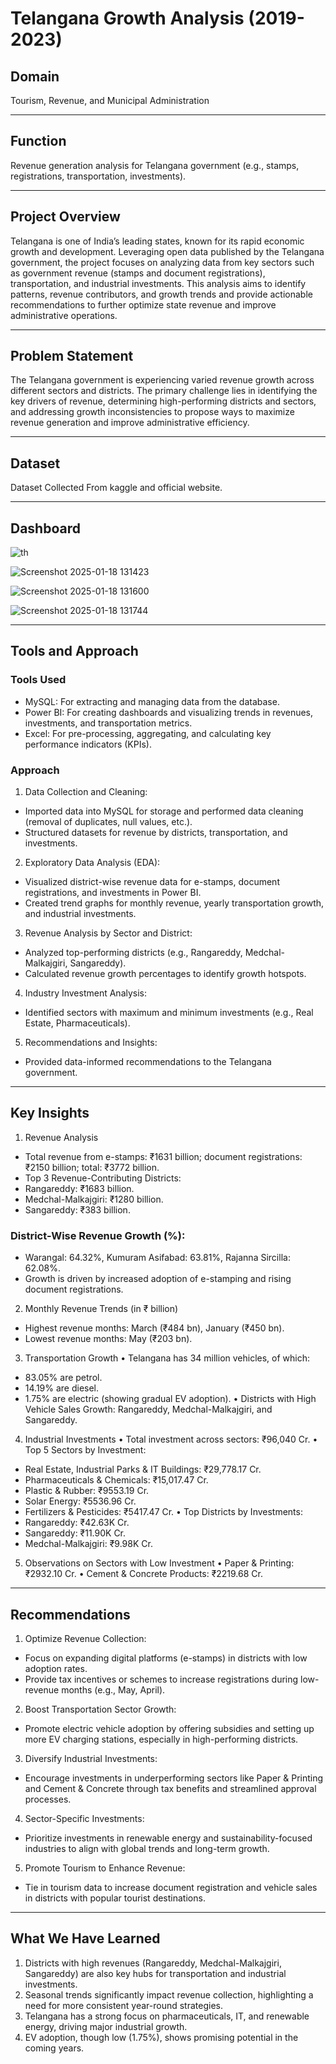 # Telangana Growth Analysis (2019-2023)

## Domain
Tourism, Revenue, and Municipal Administration
________________________________________
## Function
Revenue generation analysis for Telangana government (e.g., stamps, registrations, transportation, investments).
________________________________________
## Project Overview
Telangana is one of India’s leading states, known for its rapid economic growth and development. Leveraging open data published by the Telangana government, the project focuses on analyzing data from key sectors such as government revenue (stamps and document registrations), transportation, and industrial investments.
This analysis aims to identify patterns, revenue contributors, and growth trends and provide actionable recommendations to further optimize state revenue and improve administrative operations.
________________________________________
## Problem Statement
The Telangana government is experiencing varied revenue growth across different sectors and districts. The primary challenge lies in identifying the key drivers of revenue, determining high-performing districts and sectors, and addressing growth inconsistencies to propose ways to maximize revenue generation and improve administrative efficiency.
________________________________________
## Dataset 
Dataset Collected From kaggle and official website.
________________________________________
## Dashboard

![th](https://github.com/user-attachments/assets/8639f5ce-201d-4118-9825-5c248530e65e)

![Screenshot 2025-01-18 131423](https://github.com/user-attachments/assets/f750f1ec-89ab-4ccc-b6fb-7e70e3e323fb)

![Screenshot 2025-01-18 131600](https://github.com/user-attachments/assets/57c91b54-5db3-4fe9-aa12-54fd8cbf43f4)

![Screenshot 2025-01-18 131744](https://github.com/user-attachments/assets/a3bb57d4-8b25-4bc9-a114-17fe1286f66a)

________________________________________

## Tools and Approach
### Tools Used
-	MySQL: For extracting and managing data from the database.
-	Power BI: For creating dashboards and visualizing trends in revenues, investments, and transportation metrics.
-	Excel: For pre-processing, aggregating, and calculating key performance indicators (KPIs).
### Approach
1.	Data Collection and Cleaning:
-	Imported data into MySQL for storage and performed data cleaning (removal of duplicates, null values, etc.).
-	Structured datasets for revenue by districts, transportation, and investments.
2.	Exploratory Data Analysis (EDA):
-	Visualized district-wise revenue data for e-stamps, document registrations, and investments in Power BI.
-	Created trend graphs for monthly revenue, yearly transportation growth, and industrial investments.
3.	Revenue Analysis by Sector and District:
-	Analyzed top-performing districts (e.g., Rangareddy, Medchal-Malkajgiri, Sangareddy).
-	Calculated revenue growth percentages to identify growth hotspots.
4.	Industry Investment Analysis:
-	Identified sectors with maximum and minimum investments (e.g., Real Estate, Pharmaceuticals).
5.	Recommendations and Insights:
-	Provided data-informed recommendations to the Telangana government.
________________________________________
## Key Insights
1. Revenue Analysis
-	Total revenue from e-stamps: ₹1631 billion; document registrations: ₹2150 billion; total: ₹3772 billion.
-	Top 3 Revenue-Contributing Districts:
-	Rangareddy: ₹1683 billion.
-	Medchal-Malkajgiri: ₹1280 billion.
-	Sangareddy: ₹383 billion.
### 	District-Wise Revenue Growth (%):
-	Warangal: 64.32%, Kumuram Asifabad: 63.81%, Rajanna Sircilla: 62.08%.
-	Growth is driven by increased adoption of e-stamping and rising document registrations.
2. Monthly Revenue Trends (in ₹ billion)
-	Highest revenue months: March (₹484 bn), January (₹450 bn).
-	Lowest revenue months: May (₹203 bn).
3. Transportation Growth
•	Telangana has 34 million vehicles, of which:
-	83.05% are petrol.
-	14.19% are diesel.
-	1.75% are electric (showing gradual EV adoption).
•	Districts with High Vehicle Sales Growth: Rangareddy, Medchal-Malkajgiri, and Sangareddy.
4. Industrial Investments
•	Total investment across sectors: ₹96,040 Cr.
•	Top 5 Sectors by Investment:
-	Real Estate, Industrial Parks & IT Buildings: ₹29,778.17 Cr.
-	Pharmaceuticals & Chemicals: ₹15,017.47 Cr.
-	Plastic & Rubber: ₹9553.19 Cr.
-	Solar Energy: ₹5536.96 Cr.
-	Fertilizers & Pesticides: ₹5417.47 Cr.
•	Top Districts by Investments:
-	Rangareddy: ₹42.63K Cr.
-	Sangareddy: ₹11.90K Cr.
-	Medchal-Malkajgiri: ₹9.98K Cr.
5. Observations on Sectors with Low Investment
•	Paper & Printing: ₹2932.10 Cr.
•	Cement & Concrete Products: ₹2219.68 Cr.
________________________________________
## Recommendations
1.	Optimize Revenue Collection:
-	Focus on expanding digital platforms (e-stamps) in districts with low adoption rates.
-	Provide tax incentives or schemes to increase registrations during low-revenue months (e.g., May, April).
2.	Boost Transportation Sector Growth:
-	Promote electric vehicle adoption by offering subsidies and setting up more EV charging stations, especially in high-performing districts.
3.	Diversify Industrial Investments:
-	Encourage investments in underperforming sectors like Paper & Printing and Cement & Concrete through tax benefits and streamlined approval processes.
4.	Sector-Specific Investments:
-	Prioritize investments in renewable energy and sustainability-focused industries to align with global trends and long-term growth.
5.	Promote Tourism to Enhance Revenue:
-	Tie in tourism data to increase document registration and vehicle sales in districts with popular tourist destinations.
________________________________________
## What We Have Learned
1.	Districts with high revenues (Rangareddy, Medchal-Malkajgiri, Sangareddy) are also key hubs for transportation and industrial investments.
2.	Seasonal trends significantly impact revenue collection, highlighting a need for more consistent year-round strategies.
3.	Telangana has a strong focus on pharmaceuticals, IT, and renewable energy, driving major industrial growth.
4.	EV adoption, though low (1.75%), shows promising potential in the coming years.
